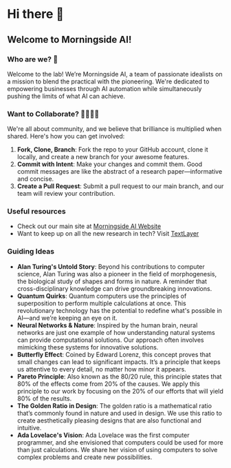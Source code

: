 # Hi there 👋

## Welcome to Morningside AI!


### Who are we? 🌟
Welcome to the lab! We’re Morningside AI, a team of passionate idealists on a mission to blend the practical with the pioneering. We're dedicated to empowering businesses through AI automation while simultaneously pushing the limits of what AI can achieve.

### Want to Collaborate? 👩‍💻👨‍💻
We're all about community, and we believe that brilliance is multiplied when shared. Here's how you can get involved:

1. **Fork, Clone, Branch**: Fork the repo to your GitHub account, clone it locally, and create a new branch for your awesome features.
2. **Commit with Intent**: Make your changes and commit them. Good commit messages are like the abstract of a research paper—informative and concise.
3. **Create a Pull Request**: Submit a pull request to our main branch, and our team will review your contribution.

### Useful resources

- Check out our main site at [Morningside AI Website](https://morningside.ai/)
- Want to keep up on all the new research in tech? Visit [TextLayer](https://textlayer.ai/)

### Guiding Ideas
- **Alan Turing's Untold Story**: Beyond his contributions to computer science, Alan Turing was also a pioneer in the field of morphogenesis, the biological study of shapes and forms in nature. A reminder that cross-disciplinary knowledge can drive groundbreaking innovations.
- **Quantum Quirks**: Quantum computers use the principles of superposition to perform multiple calculations at once. This revolutionary technology has the potential to redefine what's possible in AI—and we’re keeping an eye on it.
- **Neural Networks & Nature**: Inspired by the human brain, neural networks are just one example of how understanding natural systems can provide computational solutions. Our approach often involves mimicking these systems for innovative solutions.
- **Butterfly Effect**: Coined by Edward Lorenz, this concept proves that small changes can lead to significant impacts. It’s a principle that keeps us attentive to every detail, no matter how minor it appears.
- **Pareto Principle**: Also known as the 80/20 rule, this principle states that 80% of the effects come from 20% of the causes. We apply this principle to our work by focusing on the 20% of our efforts that will yield 80% of the results.
- **The Golden Ratio in Design**: The golden ratio is a mathematical ratio that’s commonly found in nature and used in design. We use this ratio to create aesthetically pleasing designs that are also functional and intuitive.
- **Ada Lovelace's Vision**: Ada Lovelace was the first computer programmer, and she envisioned that computers could be used for more than just calculations. We share her vision of using computers to solve complex problems and create new possibilities.


